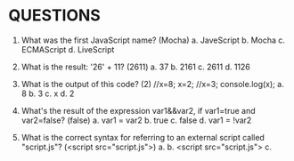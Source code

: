 # QUESTIONS

1) What was the first JavaScript name? (Mocha)
    a. JaveScript
    b. Mocha
    c. ECMAScript
    d. LiveScript 
2) What is the result: '26' + 11? (2611)
    a. 37
    b. 2161
    c. 2611
    d. 1126
3) What is the output of this code? (2)
//x=8;
x=2;
//x=3;
console.log(x);
    a. 8
    b. 3
    c. x
    d. 2

4) What's the result of the expression var1&&var2, if var1=true and var2=false? (false)
    a. var1 =  var2
    b. true
    c. false
    d. var1 = !var2
5) What is the correct syntax for referring to an external script
called "script.js"? (<script srс="script.js">)
    a. <javascript href= "script.js">
    b. <script srс="script.js">
    c. <script href="script.js">
    d. <javascript srс="script.js">

